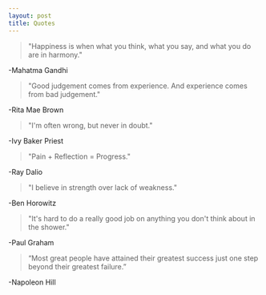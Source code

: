 ```yaml
---
layout: post
title: Quotes 
---
```


>"Happiness is when what you think, what you say, and what you do are in harmony."

-Mahatma Gandhi  

>"Good judgement comes from experience. And experience comes from bad judgement."

-Rita Mae Brown  

>"I'm often wrong, but never in doubt."  

-Ivy Baker Priest  

>"Pain + Reflection = Progress."

-Ray Dalio  


>"I believe in strength over lack of weakness."

-Ben Horowitz  

>"It's hard to do a really good job on anything you don't think about in the shower."

-Paul Graham

>“Most great people have attained their greatest success just one step beyond their greatest failure.” 

-Napoleon Hill  

